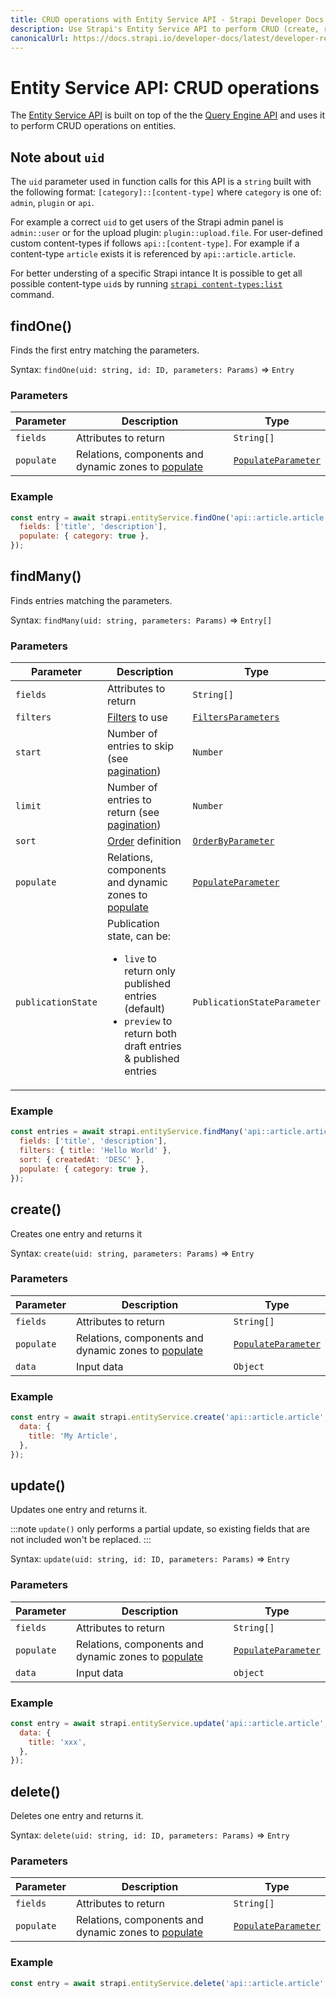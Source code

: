 ```yaml
---
title: CRUD operations with Entity Service API - Strapi Developer Docs
description: Use Strapi's Entity Service API to perform CRUD (create, read, update, delete) operations on your content.
canonicalUrl: https://docs.strapi.io/developer-docs/latest/developer-resources/database-apis-reference/entity-service/crud.html
---
```


# Entity Service API: CRUD operations

The [Entity Service API](/developer-docs/latest/developer-resources/database-apis-reference/entity-service-api.md) is built on top of the the [Query Engine API](/developer-docs/latest/developer-resources/database-apis-reference/query-engine-api.md) and uses it to perform CRUD operations on entities.

## Note about `uid`

The `uid` parameter used in function calls for this API is a `string` built with the following format: `[category]::[content-type]` where `category` is one of: `admin`, `plugin` or `api`.

For example a correct `uid` to get users of the Strapi admin panel is `admin::user` or for the upload plugin: `plugin::upload.file`. For user-defined custom content-types if follows `api::[content-type]`. For example if a content-type `article` exists it is referenced by `api::article.article`.

For better understing of a specific Strapi intance It is possible to get all possible content-type `uid`s by running [`strapi content-types:list`](https://docs.strapi.io/developer-docs/latest/developer-resources/cli/CLI.html#strapi-content-types-list) command.

## findOne()

Finds the first entry matching the parameters.

Syntax: `findOne(uid: string, id: ID, parameters: Params)` ⇒ `Entry`

### Parameters

| Parameter  | Description                                                                                                                                            | Type                                                                                                                                          |
| ---------- | ------------------------------------------------------------------------------------------------------------------------------------------------------ | --------------------------------------------------------------------------------------------------------------------------------------------- |
| `fields`   | Attributes to return                                                                                                                                   | `String[]`                                                                                                                                    |
| `populate` | Relations, components and dynamic zones to [populate](/developer-docs/latest/developer-resources/database-apis-reference/entity-service/populate.md) | [`PopulateParameter`<Fa-Link color="grey"/>](/developer-docs/latest/developer-resources/database-apis-reference/entity-service/populate.md) |

### Example

```js
const entry = await strapi.entityService.findOne('api::article.article', 1, {
  fields: ['title', 'description'],
  populate: { category: true },
});
```

## findMany()

Finds entries matching the parameters.

Syntax: `findMany(uid: string, parameters: Params)` ⇒ `Entry[]`

### Parameters

| Parameter          | Description                                                                                                                                                        | Type                                                                                                                                                  |
| ------------------ | ------------------------------------------------------------------------------------------------------------------------------------------------------------------ | ----------------------------------------------------------------------------------------------------------------------------------------------------- |
| `fields`           | Attributes to return                                                                                                                                               | `String[]`                                                                                                                                            |
| `filters`          | [Filters](/developer-docs/latest/developer-resources/database-apis-reference/entity-service/filter.md) to use                                                      | [`FiltersParameters`<Fa-Link color="grey"/>](/developer-docs/latest/developer-resources/database-apis-reference/entity-service/filter.md)             |
| `start`            | Number of entries to skip (see [pagination](/developer-docs/latest/developer-resources/database-apis-reference/entity-service/order-pagination.md#pagination))   | `Number`                                                                                                                                              |
| `limit`            | Number of entries to return (see [pagination](/developer-docs/latest/developer-resources/database-apis-reference/entity-service/order-pagination.md#pagination)) | `Number`                                                                                                                                              |
| `sort`             | [Order](/developer-docs/latest/developer-resources/database-apis-reference/entity-service/order-pagination.md) definition                                       | [`OrderByParameter`<Fa-Link color="grey"/>](/developer-docs/latest/developer-resources/database-apis-reference/entity-service/order-pagination.md) |
| `populate`         | Relations, components and dynamic zones to [populate](/developer-docs/latest/developer-resources/database-apis-reference/entity-service/populate.md)             | [`PopulateParameter`<Fa-Link color="grey"/>](/developer-docs/latest/developer-resources/database-apis-reference/entity-service/populate.md)         |
| `publicationState` | Publication state, can be:<ul><li>`live` to return only published entries (default)</li><li>`preview` to return both draft entries & published entries</li></ul>   | `PublicationStateParameter`                                                                                                                           |

### Example

```js
const entries = await strapi.entityService.findMany('api::article.article', {
  fields: ['title', 'description'],
  filters: { title: 'Hello World' },
  sort: { createdAt: 'DESC' },
  populate: { category: true },
});
```

## create()

Creates one entry and returns it

Syntax: `create(uid: string, parameters: Params)` ⇒ `Entry`

### Parameters

| Parameter  | Description                                                                                                                                            | Type                                                                                                                                          |
| ---------- | ------------------------------------------------------------------------------------------------------------------------------------------------------ | --------------------------------------------------------------------------------------------------------------------------------------------- |
| `fields`   | Attributes to return                                                                                                                                   | `String[]`                                                                                                                                    |
| `populate` | Relations, components and dynamic zones to [populate](/developer-docs/latest/developer-resources/database-apis-reference/entity-service/populate.md) | [`PopulateParameter`<Fa-Link color="grey"/>](/developer-docs/latest/developer-resources/database-apis-reference/entity-service/populate.md) |
| `data`     | Input data                                                                                                                                             | `Object`                                                                                                                                      |

### Example

```js
const entry = await strapi.entityService.create('api::article.article', {
  data: {
    title: 'My Article',
  },
});
```

## update()

Updates one entry and returns it.

:::note
`update()` only performs a partial update, so existing fields that are not included won't be replaced.
:::

Syntax: `update(uid: string, id: ID, parameters: Params)` ⇒ `Entry`

### Parameters

| Parameter  | Description                                                                                                                                            | Type                                                                                                                                          |
| ---------- | ------------------------------------------------------------------------------------------------------------------------------------------------------ | --------------------------------------------------------------------------------------------------------------------------------------------- |
| `fields`   | Attributes to return                                                                                                                                   | `String[]`                                                                                                                                    |
| `populate` | Relations, components and dynamic zones to [populate](/developer-docs/latest/developer-resources/database-apis-reference/entity-service/populate.md) | [`PopulateParameter`<Fa-Link color="grey"/>](/developer-docs/latest/developer-resources/database-apis-reference/entity-service/populate.md) |
| `data`     | Input data                                                                                                                                             | `object`                                                                                                                                      |

### Example

```js
const entry = await strapi.entityService.update('api::article.article', 1, {
  data: {
    title: 'xxx',
  },
});
```

## delete()

Deletes one entry and returns it.

Syntax: `delete(uid: string, id: ID, parameters: Params)` ⇒ `Entry`

### Parameters

| Parameter  | Description                                                                                                                                            | Type                                                                                                                                          |
| ---------- | ------------------------------------------------------------------------------------------------------------------------------------------------------ | --------------------------------------------------------------------------------------------------------------------------------------------- |
| `fields`   | Attributes to return                                                                                                                                   | `String[]`                                                                                                                                    |
| `populate` | Relations, components and dynamic zones to [populate](/developer-docs/latest/developer-resources/database-apis-reference/entity-service/populate.md) | [`PopulateParameter`<Fa-Link color="grey"/>](/developer-docs/latest/developer-resources/database-apis-reference/entity-service/populate.md) |

### Example

```js
const entry = await strapi.entityService.delete('api::article.article', 1);
```
